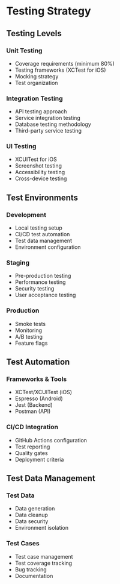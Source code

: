 # Testing Strategy

## Testing Levels
### Unit Testing
- Coverage requirements (minimum 80%)
- Testing frameworks (XCTest for iOS)
- Mocking strategy
- Test organization

### Integration Testing
- API testing approach
- Service integration testing
- Database testing methodology
- Third-party service testing

### UI Testing
- XCUITest for iOS
- Screenshot testing
- Accessibility testing
- Cross-device testing

## Test Environments
### Development
- Local testing setup
- CI/CD test automation
- Test data management
- Environment configuration

### Staging
- Pre-production testing
- Performance testing
- Security testing
- User acceptance testing

### Production
- Smoke tests
- Monitoring
- A/B testing
- Feature flags

## Test Automation
### Frameworks & Tools
- XCTest/XCUITest (iOS)
- Espresso (Android)
- Jest (Backend)
- Postman (API)

### CI/CD Integration
- GitHub Actions configuration
- Test reporting
- Quality gates
- Deployment criteria

## Test Data Management
### Test Data
- Data generation
- Data cleanup
- Data security
- Environment isolation

### Test Cases
- Test case management
- Test coverage tracking
- Bug tracking
- Documentation 